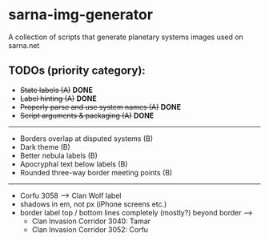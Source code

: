 # sarna-img-generator
A collection of scripts that generate planetary systems images used on sarna.net

## TODOs (priority category):
- ~~State labels (A)~~ **DONE**
- ~~Label hinting (A)~~ **DONE**
- ~~Properly parse and use system names (A)~~ **DONE**
- ~~Script arguments & packaging (A)~~ **DONE**
---
- Borders overlap at disputed systems (B)
- Dark theme (B)
- Better nebula labels (B)
- Apocryphal text below labels (B)
- Rounded three-way border meeting points (B)
---
- Corfu 3058 --> Clan Wolf label
- shadows in em, not px (iPhone screens etc.)
- border label top / bottom lines completely (mostly?) beyond border -->
    - Clan Invasion Corridor 3040: Tamar
    - Clan Invasion Corridor 3052: Corfu
